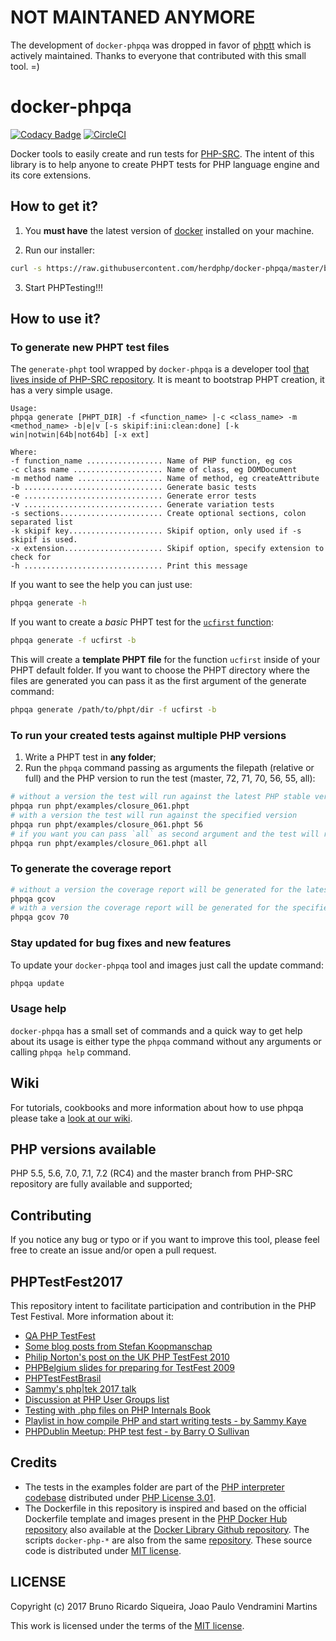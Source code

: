 # NOT MAINTANED ANYMORE

The development of `docker-phpqa` was dropped in favor of [phptt](https://github.com/PHPTestFestBrasil/phptt) which is actively maintained. Thanks to everyone that contributed with this small tool. =)

# docker-phpqa

[![Codacy Badge](https://api.codacy.com/project/badge/Grade/7cb0229f36ca44fbac20b832a6b7f437)](https://www.codacy.com/app/herdphp/docker-phpqa?utm_source=github.com&amp;utm_medium=referral&amp;utm_content=herdphp/docker-phpqa&amp;utm_campaign=Badge_Grade)
[![CircleCI](https://circleci.com/gh/herdphp/docker-phpqa/tree/master.svg?style=shield)](https://circleci.com/gh/herdphp/docker-phpqa/tree/master)

Docker tools to easily create and run tests for [PHP-SRC][php-src]. The intent of this library is to help anyone 
to create PHPT tests for PHP language engine and its core extensions.

## How to get it?

1. You **must have** the latest version of [docker](https://www.docker.com/community-edition) installed on your machine.

2. Run our installer:

````bash
curl -s https://raw.githubusercontent.com/herdphp/docker-phpqa/master/bin/installer.sh | bash
````

3. Start PHPTesting!!!

## How to use it?

### To generate new PHPT test files

The `generate-phpt` tool wrapped by `docker-phpqa` is a developer tool [that lives inside of PHP-SRC repository][generate-phpt]. 
It is meant to bootstrap PHPT creation, it has a very simple usage.

````
Usage:
phpqa generate [PHPT_DIR] -f <function_name> |-c <class_name> -m <method_name> -b|e|v [-s skipif:ini:clean:done] [-k win|notwin|64b|not64b] [-x ext]

Where:
-f function_name ................. Name of PHP function, eg cos
-c class name .................... Name of class, eg DOMDocument
-m method name ................... Name of method, eg createAttribute
-b ............................... Generate basic tests
-e ............................... Generate error tests
-v ............................... Generate variation tests
-s sections....................... Create optional sections, colon separated list
-k skipif key..................... Skipif option, only used if -s skipif is used.
-x extension...................... Skipif option, specify extension to check for
-h ............................... Print this message
````

If you want to see the help you can just use:

````bash
phpqa generate -h
````

If you want to create a *basic* PHPT test for the [`ucfirst` function][php-function-ucfirst]:

````bash
phpqa generate -f ucfirst -b
````

This will create a **template PHPT file** for the function `ucfirst` inside of your PHPT default folder. If you want to choose
the PHPT directory where the files are generated you can pass it as the first argument of the generate command:

````bash
phpqa generate /path/to/phpt/dir -f ucfirst -b
````

### To run your created tests against multiple PHP versions

1. Write a PHPT test in **any folder**;
2. Run the `phpqa` command passing as arguments the filepath (relative or full) and the PHP version to run the test (master, 72, 71, 70, 56, 55, all):

````bash
# without a version the test will run against the latest PHP stable version (PHP 7.1) codebase
phpqa run phpt/examples/closure_061.phpt
# with a version the test will run against the specified version
phpqa run phpt/examples/closure_061.phpt 56
# if you want you can pass `all` as second argument and the test will run against all available versions
phpqa run phpt/examples/closure_061.phpt all
````

### To generate the coverage report

````bash
# without a version the coverage report will be generated for the latest PHP stable version (PHP 7.1) codebase
phpqa gcov
# with a version the coverage report will be generated for the specified version
phpqa gcov 70
````

### Stay updated for bug fixes and new features

To update your `docker-phpqa` tool and images just call the update command:

````bash
phpqa update
````

### Usage help

`docker-phpqa` has a small set of commands and a quick way to get help about its usage is either type the `phpqa`
command without any arguments or calling `phpqa help` command.

## Wiki

For tutorials, cookbooks and more information about how to use phpqa please take a [look at our wiki](https://github.com/herdphp/docker-phpqa/wiki/How-To-PHPT).

## PHP versions available

PHP 5.5, 5.6, 7.0, 7.1, 7.2 (RC4) and the master branch from PHP-SRC repository are fully available and supported;

## Contributing

If you notice any bug or typo or if you want to improve this tool, please feel free to create an issue and/or open a pull request.

## PHPTestFest2017

This repository intent to facilitate participation and contribution in the PHP Test Festival. More information about it:

* [QA PHP TestFest](https://wiki.php.net/qa/testfest)
* [Some blog posts from Stefan Koopmanschap](http://leftontheweb.com/blog/categories/testfest)
* [Philip Norton's post on the UK PHP TestFest 2010](http://www.hashbangcode.com/blog/php-testfest-uk-2010-and-testing-php)
* [PHPBelgium slides for preparing for TestFest 2009](https://www.slideshare.net/PHPBelgium/preparation-for-php-test-fest-2009)
* [PHPTestFestBrasil](https://phptestfestbrasil.github.io)
* [Sammy's php&#124;tek 2017 talk](https://speakerdeck.com/sammyk/writing-tests-for-php-source-php-tek-2017)
* [Discussion at PHP User Groups list](https://groups.google.com/a/phpcommunity.org/forum/?utm_medium=email&utm_source=footer#!topic/testfest/-C2pcxod65g)
* [Testing with .php files on PHP Internals Book](https://www.phpinternalsbook.com/tests/introduction.html)
* [Playlist in how compile PHP and start writing tests - by Sammy Kaye](https://www.youtube.com/playlist?list=PLN7yVcqYnDlUvWDG362C67-sL1PBpm6Yy)
* [PHPDublin Meetup: PHP test fest - by Barry O Sullivan](https://www.slideshare.net/BarryOSullivan18/php-test-fest)

## Credits

* The tests in the examples folder are part of the [PHP interpreter codebase][php-src] distributed under [PHP License 3.01][php-license].
* The Dockerfile in this repository is inspired and based on the official Dockerfile template and images present in the
[PHP Docker Hub repository][php-docker] also available at the [Docker Library Github repository][docker-lib-php]. The
scripts `docker-php-*` are also from the same [repository][docker-lib-php]. These source code is distributed under [MIT license][docker-lib-php-license].

## LICENSE

Copyright (c) 2017 Bruno Ricardo Siqueira, Joao Paulo Vendramini Martins

This work is licensed under the terms of the [MIT license][license].

[php-src]: https://github.com/php/php-src
[php-docker]: https://hub.docker.com/_/php/
[php-license]: https://github.com/php/php-src/blob/master/LICENSE
[docker-lib-php]: https://github.com/docker-library/php
[docker-lib-php-license]: https://github.com/docker-library/php/blob/master/LICENSE
[license]: https://github.com/herdphp/docker-phpqa/blob/master/LICENSE
[generate-phpt]: https://github.com/php/php-src/tree/master/scripts/dev/generate-phpt
[php-function-ucfirst]: http://php.net/manual/en/function.ucfirst.php
